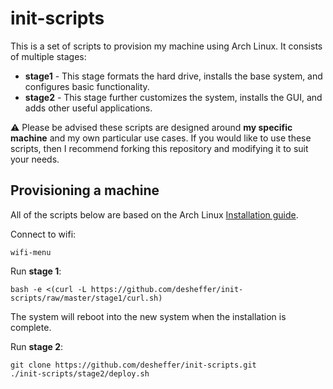 # init-scripts

This is a set of scripts to provision my machine using Arch Linux. It consists
of multiple stages:

* **stage1** - This stage formats the hard drive, installs the base system,
  and configures basic functionality.
* **stage2** - This stage further customizes the system, installs the GUI, and
  adds other useful applications.

:warning: Please be advised these scripts are designed around **my specific
machine** and my own particular use cases. If you would like to use these
scripts, then I recommend forking this repository and modifying it to suit your
needs.

## Provisioning a machine

All of the scripts below are based on the Arch Linux [Installation
guide](https://wiki.archlinux.org/index.php/Installation_guide).

Connect to wifi:

    wifi-menu

Run **stage 1**:

    bash -e <(curl -L https://github.com/desheffer/init-scripts/raw/master/stage1/curl.sh)

The system will reboot into the new system when the installation is complete.

Run **stage 2**:

    git clone https://github.com/desheffer/init-scripts.git
    ./init-scripts/stage2/deploy.sh

